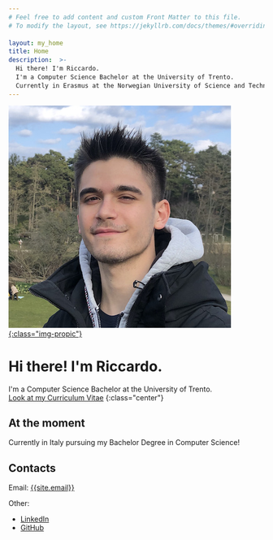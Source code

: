 ```yaml
---
# Feel free to add content and custom Front Matter to this file.
# To modify the layout, see https://jekyllrb.com/docs/themes/#overriding-theme-defaults

layout: my_home
title: Home
description:  >-
  Hi there! I'm Riccardo.
  I'm a Computer Science Bachelor at the University of Trento.
  Currently in Erasmus at the Norwegian University of Science and Technology 🇳🇴
---
```


[![Riccardo Lussana's Profile Picture](/assets/img/me.jpeg){:class="img-propic"}](https://www.github.com/riklus)
# Hi there! I'm Riccardo.

I'm a Computer Science Bachelor at the University of Trento.  
[Look at my Curriculum Vitae](/assets/CV.pdf)
{:class="center"}

## At the moment
Currently in Italy pursuing my Bachelor Degree in Computer Science!

## Contacts

Email: [{{site.email}}](mailto:{{site.email}})

Other:
- [LinkedIn](https://www.linkedin.com/in/riccardo-lussana/?locale=en_US) 
- [GitHub](https://www.github.com/riklus) 
